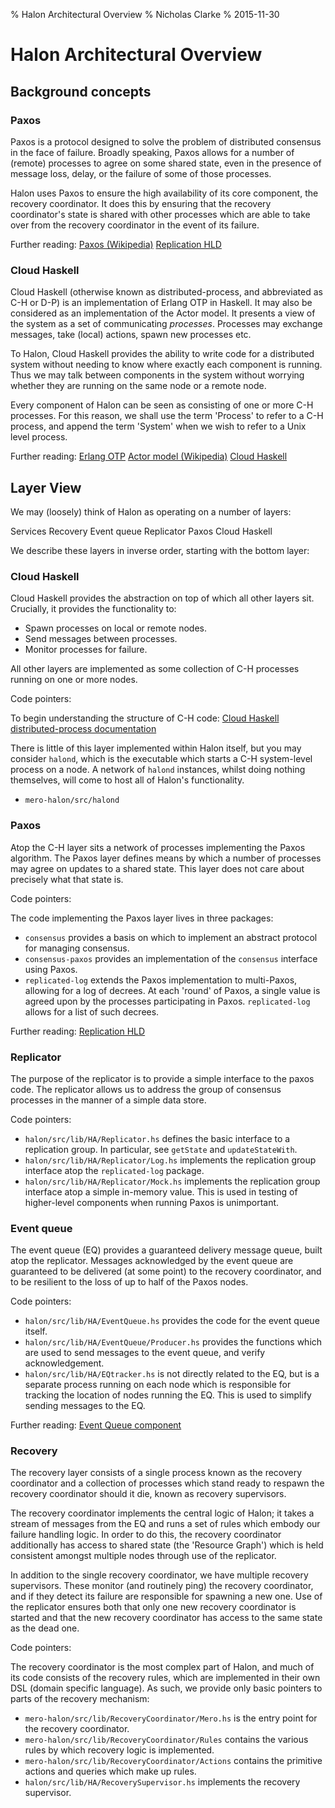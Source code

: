 % Halon Architectural Overview
% Nicholas Clarke
% 2015-11-30

# Halon Architectural Overview

## Background concepts

### Paxos

Paxos is a protocol designed to solve the problem of distributed consensus
in the face of failure. Broadly speaking, Paxos allows for a number of
(remote) processes to agree on some shared state, even in the presence of
message loss, delay, or the failure of some of those processes.

Halon uses Paxos to ensure the high availability of its core component, the
recovery coordinator. It does this by ensuring that the recovery coordinator's
state is shared with other processes which are able to take over from the
recovery coordinator in the event of its failure.

Further reading:
[Paxos (Wikipedia)](https://en.wikipedia.org/wiki/Paxos_(computer_science))
[Replication HLD](../hld/replication/hld.rst)

### Cloud Haskell

Cloud Haskell (otherwise known as distributed-process, and abbreviated as C-H
or D-P) is an implementation of Erlang OTP in Haskell. It may also be considered
as an implementation of the Actor model. It presents a view of the system as a
set of communicating _processes_. Processes may exchange messages, take (local)
actions, spawn new processes etc.

To Halon, Cloud Haskell provides the ability to write code for a distributed
system without needing to know where exactly each component is running. Thus
we may talk between components in the system without worrying whether they are
running on the same node or a remote node.

Every component of Halon can be seen as consisting of one or more C-H processes.
For this reason, we shall use the term 'Process' to refer to a C-H process,
and append the term 'System' when we wish to refer to a Unix level process.

Further reading:
[Erlang OTP](http://learnyousomeerlang.com/what-is-otp)
[Actor model (Wikipedia)](https://en.wikipedia.org/wiki/Actor_model)
[Cloud Haskell](http://haskell-distributed.github.io/)

## Layer View

We may (loosely) think of Halon as operating on a number of layers:

Services
Recovery
Event queue
Replicator
Paxos
Cloud Haskell

We describe these layers in inverse order, starting with the bottom layer:

### Cloud Haskell

Cloud Haskell provides the abstraction on top of which all other layers sit.
Crucially, it provides the functionality to:

- Spawn processes on local or remote nodes.
- Send messages between processes.
- Monitor processes for failure.

All other layers are implemented as some collection of C-H processes running
on one or more nodes.

Code pointers:

To begin understanding the structure of C-H code:
[Cloud Haskell](http://haskell-distributed.github.io/)
[distributed-process documentation](http://hackage.haskell.org/package/distributed-process-0.5.5.1)

There is little of this layer implemented within Halon itself, but you may
consider `halond`, which is the executable which starts a C-H system-level
process on a node. A network of `halond` instances, whilst doing nothing
themselves, will come to host all of Halon's functionality.

 - `mero-halon/src/halond`

### Paxos

Atop the C-H layer sits a network of processes implementing the Paxos algorithm.
The Paxos layer defines means by which a number of processes may agree on
updates to a shared state. This layer does not care about precisely what that
state is.

Code pointers:

The code implementing the Paxos layer lives in three packages:
- `consensus` provides a basis on which to implement an abstract protocol for
  managing consensus.
- `consensus-paxos` provides an implementation of the `consensus` interface
  using Paxos.
- `replicated-log` extends the Paxos implementation to multi-Paxos, allowing
  for a log of decrees. At each 'round' of Paxos, a single value is agreed upon
  by the processes participating in Paxos. `replicated-log` allows for a list
  of such decrees.

Further reading:
[Replication HLD](../replication/hld.rst)

### Replicator

The purpose of the replicator is to provide a simple interface to the paxos
code. The replicator allows us to address the group of consensus processes in
the manner of a simple data store.

Code pointers:

- `halon/src/lib/HA/Replicator.hs` defines the basic interface to a replication
  group. In particular, see `getState` and `updateStateWith`.
- `halon/src/lib/HA/Replicator/Log.hs` implements the replication group interface
  atop the `replicated-log` package.
- `halon/src/lib/HA/Replicator/Mock.hs` implements the replication group interface
  atop a simple in-memory value. This is used in testing of higher-level
  components when running Paxos is unimportant.

### Event queue

The event queue (EQ) provides a guaranteed delivery message queue, built atop
the replicator. Messages acknowledged by the event queue are guaranteed to be
delivered (at some point) to the recovery coordinator, and to be resilient to
the loss of up to half of the Paxos nodes.

Code pointers:

- `halon/src/lib/HA/EventQueue.hs` provides the code for the event queue itself.
- `halon/src/lib/HA/EventQueue/Producer.hs` provides the functions which are
  used to send messages to the event queue, and verify acknowledgement.
- `halon/src/lib/HA/EQtracker.hs` is not directly related to the EQ, but is a
  separate process running on each node which is responsible for tracking the
  location of nodes running the EQ. This is used to simplify sending messages to
  the EQ.

Further reading:
[Event Queue component](components/event-queue.rst)

### Recovery

The recovery layer consists of a single process known as the recovery
coordinator and a collection of processes which stand ready to respawn the
recovery coordinator should it die, known as recovery supervisors.

The recovery coordinator implements the central logic of Halon; it takes a
stream of messages from the EQ and runs a set of rules which embody
our failure handling logic. In order to do this, the recovery coordinator
additionally has access to shared state (the 'Resource Graph') which is held
consistent amongst multiple nodes through use of the replicator.

In addition to the single recovery coordinator, we have multiple recovery
supervisors. These monitor (and routinely ping) the recovery coordinator, and
if they detect its failure are responsible for spawning a new one. Use of the
replicator ensures both that only one new recovery coordinator is started and
that the new recovery coordinator has access to the same state as the dead one.

Code pointers:

The recovery coordinator is the most complex part of Halon, and much of its
code consists of the recovery rules, which are implemented in their own DSL
(domain specific language). As such, we provide only basic pointers to parts
of the recovery mechanism:

- `mero-halon/src/lib/RecoveryCoordinator/Mero.hs` is the entry point for the
  recovery coordinator.
- `mero-halon/src/lib/RecoveryCoordinator/Rules` contains the various rules
  by which recovery logic is implemented.
- `mero-halon/src/lib/RecoveryCoordinator/Actions` contains the primitive
  actions and queries which make up rules.
- `halon/src/lib/HA/RecoverySupervisor.hs` implements the recovery supervisor.

